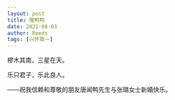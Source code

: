 ```yaml
---
layout: post
title: 赠鸭鸭
date: 2021-08-03
author: Reeds
tags: [兴怀致一]
---
```


樛木其南，三星在天。

乐只君子，乐此良人。

——祝我信赖和尊敬的朋友唐闻鸭先生与张璐女士新婚快乐。